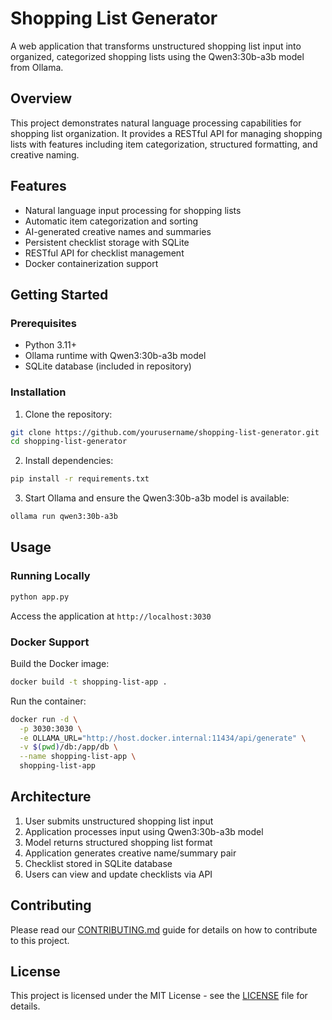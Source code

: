 # Shopping List Generator

A web application that transforms unstructured shopping list input into organized, categorized shopping lists using the Qwen3:30b-a3b model from Ollama.

## Overview

This project demonstrates natural language processing capabilities for shopping list organization. It provides a RESTful API for managing shopping lists with features including item categorization, structured formatting, and creative naming.

## Features

- Natural language input processing for shopping lists
- Automatic item categorization and sorting
- AI-generated creative names and summaries
- Persistent checklist storage with SQLite
- RESTful API for checklist management
- Docker containerization support

## Getting Started

### Prerequisites

- Python 3.11+
- Ollama runtime with Qwen3:30b-a3b model
- SQLite database (included in repository)

### Installation

1. Clone the repository:
```bash
git clone https://github.com/yourusername/shopping-list-generator.git
cd shopping-list-generator
```

2. Install dependencies:
```bash
pip install -r requirements.txt
```

3. Start Ollama and ensure the Qwen3:30b-a3b model is available:
```bash
ollama run qwen3:30b-a3b
```

## Usage

### Running Locally

```bash
python app.py
```

Access the application at `http://localhost:3030`

### Docker Support

Build the Docker image:
```bash
docker build -t shopping-list-app .
```

Run the container:
```bash
docker run -d \
  -p 3030:3030 \
  -e OLLAMA_URL="http://host.docker.internal:11434/api/generate" \
  -v $(pwd)/db:/app/db \
  --name shopping-list-app \
  shopping-list-app
```

## Architecture

1. User submits unstructured shopping list input
2. Application processes input using Qwen3:30b-a3b model
3. Model returns structured shopping list format
4. Application generates creative name/summary pair
5. Checklist stored in SQLite database
6. Users can view and update checklists via API

## Contributing

Please read our [CONTRIBUTING.md](CONTRIBUTING.md) guide for details on how to contribute to this project.

## License

This project is licensed under the MIT License - see the [LICENSE](LICENSE) file for details.
